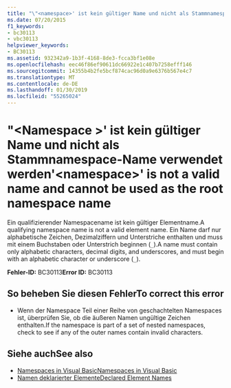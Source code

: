```yaml
---
title: "\"<namespace>' ist kein gültiger Name und nicht als Stammnamespace-Name verwendet werden"
ms.date: 07/20/2015
f1_keywords:
- bc30113
- vbc30113
helpviewer_keywords:
- BC30113
ms.assetid: 932342a9-1b3f-4168-8de3-fcca3bf1e08e
ms.openlocfilehash: eec46f86ef90611dc66922e1c407b7258efff146
ms.sourcegitcommit: 14355b4b2fe5bcf874cac96d0a9e6376b567e4c7
ms.translationtype: MT
ms.contentlocale: de-DE
ms.lasthandoff: 01/30/2019
ms.locfileid: "55265024"
---
```

# <a name="namespace-is-not-a-valid-name-and-cannot-be-used-as-the-root-namespace-name"></a><span data-ttu-id="52121-102">"\<Namespace >' ist kein gültiger Name und nicht als Stammnamespace-Name verwendet werden</span><span class="sxs-lookup"><span data-stu-id="52121-102">'\<namespace>' is not a valid name and cannot be used as the root namespace name</span></span>
<span data-ttu-id="52121-103">Ein qualifizierender Namespacename ist kein gültiger Elementname.</span><span class="sxs-lookup"><span data-stu-id="52121-103">A qualifying namespace name is not a valid element name.</span></span> <span data-ttu-id="52121-104">Ein Name darf nur alphabetische Zeichen, Dezimalziffern und Unterstriche enthalten und muss mit einem Buchstaben oder Unterstrich beginnen (`_`).</span><span class="sxs-lookup"><span data-stu-id="52121-104">A name must contain only alphabetic characters, decimal digits, and underscores, and must begin with an alphabetic character or underscore (`_`).</span></span>  
  
 <span data-ttu-id="52121-105">**Fehler-ID:** BC30113</span><span class="sxs-lookup"><span data-stu-id="52121-105">**Error ID:** BC30113</span></span>  
  
## <a name="to-correct-this-error"></a><span data-ttu-id="52121-106">So beheben Sie diesen Fehler</span><span class="sxs-lookup"><span data-stu-id="52121-106">To correct this error</span></span>  
  
-   <span data-ttu-id="52121-107">Wenn der Namespace Teil einer Reihe von geschachtelten Namespaces ist, überprüfen Sie, ob die äußeren Namen ungültige Zeichen enthalten.</span><span class="sxs-lookup"><span data-stu-id="52121-107">If the namespace is part of a set of nested namespaces, check to see if any of the outer names contain invalid characters.</span></span>  
  
## <a name="see-also"></a><span data-ttu-id="52121-108">Siehe auch</span><span class="sxs-lookup"><span data-stu-id="52121-108">See also</span></span>
- [<span data-ttu-id="52121-109">Namespaces in Visual Basic</span><span class="sxs-lookup"><span data-stu-id="52121-109">Namespaces in Visual Basic</span></span>](../../visual-basic/programming-guide/program-structure/namespaces.md)
- [<span data-ttu-id="52121-110">Namen deklarierter Elemente</span><span class="sxs-lookup"><span data-stu-id="52121-110">Declared Element Names</span></span>](../../visual-basic/programming-guide/language-features/declared-elements/declared-element-names.md)
